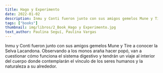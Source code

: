 ```yaml
---
title: Hago y Experimento
date: 2022-01-02
description: Inmu y Conti fueron junto con sus amigos gemelos Mune y Tire a conocer la Selva Lacandona.
tags: ["books"]
thumbnail: img/libros/2_Book_Hago y Experimento.jpg
text_author: Paulina Seguí, Paulina Vargas
---
```


Inmu y Conti fueron junto con sus amigos gemelos Mune y Tire a conocer la Selva Lacandona. Observando a los monos araña hacer popó, van a cuestionar cómo funciona el sistema digestivo y tendrán un viaje al interior del cuerpo donde contemplarán el vínculo de los seres humanos y la naturaleza a su alrededor.